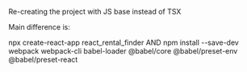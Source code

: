 Re-creating the project with JS base instead of TSX 

Main difference is: 

npx create-react-app react_rental_finder
        AND 
npm install --save-dev webpack webpack-cli babel-loader @babel/core @babel/preset-env @babel/preset-react